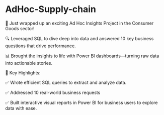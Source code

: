 # AdHoc-Supply-chain

🚀 Just wrapped up an exciting Ad Hoc Insights Project in the Consumer Goods sector!

 🔍 Leveraged SQL to dive deep into data and answered 10 key business questions that drive performance.

 📊 Brought the insights to life with Power BI dashboards—turning raw data into actionable stories.

🔧 Key Highlights:

✅ Wrote efficient SQL queries to extract and analyze data.

✅ Addressed 10 real-world business requests

✅ Built interactive visual reports in Power BI for business users to explore data with ease.
